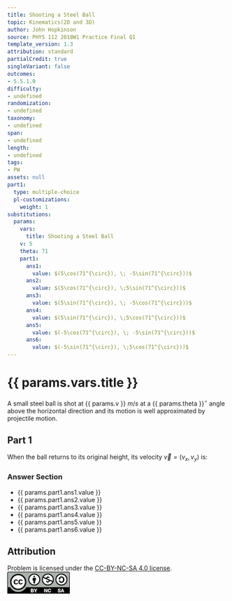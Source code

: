 ```yaml
---
title: Shooting a Steel Ball
topic: Kinematics(2D and 3D)
author: John Hopkinson
source: PHYS 112 2018W1 Practice Final Q1
template_version: 1.3
attribution: standard
partialCredit: true
singleVariant: false
outcomes:
- 5.5.1.0
difficulty:
- undefined
randomization:
- undefined
taxonomy:
- undefined
span:
- undefined
length:
- undefined
tags:
- PW
assets: null
part1:
  type: multiple-choice
  pl-customizations:
    weight: 1
substitutions:
  params:
    vars:
      title: Shooting a Steel Ball
    v: 5
    theta: 71
    part1:
      ans1:
        value: $(5\cos(71^{\circ}), \; -5\sin(71^{\circ}))$
      ans2:
        value: $(5\cos(71^{\circ}), \;5\sin(71^{\circ}))$
      ans3:
        value: $(5\sin(71^{\circ}), \; -5\cos(71^{\circ}))$
      ans4:
        value: $(5\sin(71^{\circ}), \;5\cos(71^{\circ}))$
      ans5:
        value: $(-5\cos(71^{\circ}), \; -5\sin(71^{\circ}))$
      ans6:
        value: $(-5\sin(71^{\circ}), \;5\cos(71^{\circ}))$
---
```

# {{ params.vars.title }}
A small steel ball is shot at {{ params.v }} $m/s$ at a {{ params.theta }}$^{\circ}$ angle above the horizontal direction and its motion is well approximated by projectile motion.

## Part 1

When the ball returns to its original height, its velocity $\overrightarrow{v} = (v_x, v_y)$ is:

### Answer Section

- {{ params.part1.ans1.value }}
- {{ params.part1.ans2.value }}
- {{ params.part1.ans3.value }}
- {{ params.part1.ans4.value }}
- {{ params.part1.ans5.value }}
- {{ params.part1.ans6.value }}

## Attribution

Problem is licensed under the [CC-BY-NC-SA 4.0 license](https://creativecommons.org/licenses/by-nc-sa/4.0/).<br> ![The Creative Commons 4.0 license requiring attribution-BY, non-commercial-NC, and share-alike-SA license.](https://raw.githubusercontent.com/firasm/bits/master/by-nc-sa.png)